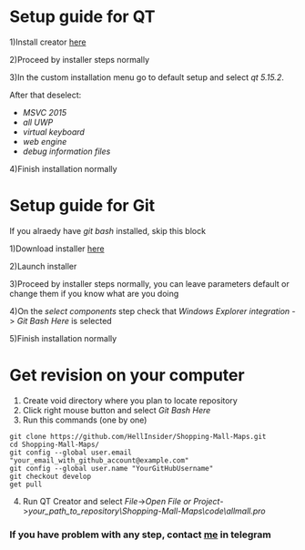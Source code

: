 # Setup guide for QT #
1)Install creator [here](https://www.qt.io/download-qt-installer)

2)Proceed by installer steps normally

3)In the custom installation menu go to default setup and select *qt 5.15.2*. 

After that deselect: 
*	*MSVC 2015*
*	*all UWP*
*	*virtual keyboard*
*	*web engine*
*	*debug information files*

4)Finish installation normally

# Setup guide for Git #
If you alraedy have *git bash* installed, skip this block

1)Download installer [here](https://git-scm.com/download/win)

2)Launch installer

3)Proceed by installer steps normally, you can leave parameters default or change them if you know what are you doing

4)On the _select components_ step check that *Windows Explorer integration* -> *Git Bash Here* is selected

5)Finish installation normally

# Get revision on your computer #

1) Create void directory where you plan to locate repository
2) Click right mouse button and select *Git Bash Here*
3) Run this commands (one by one)  
```
git clone https://github.com/HellInsider/Shopping-Mall-Maps.git
cd Shopping-Mall-Maps/
git config --global user.email "your_email_with_github_account@example.com"
git config --global user.name "YourGitHubUsername"
git checkout develop
get pull
```
4) Run QT Creator and select *File*->*Open File or Project*->*your_path_to_repository\Shopping-Mall-Maps\code\allmall.pro*

### If you have problem with any step, contact [me](https://t.me/PlankaPalenkova) in telegram  ###
